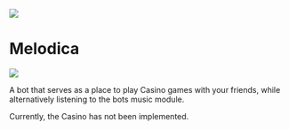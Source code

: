 ![](https://github.com/F0903/PokerBot/workflows/.NET%20Core/badge.svg)

# Melodica
![](https://i.imgur.com/SbyBTqR.png)

A bot that serves as a place to play Casino games with your friends, while alternatively listening to the bots music module.

Currently, the Casino has not been implemented.
